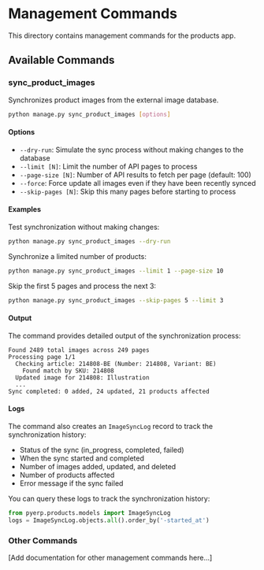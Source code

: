 # Management Commands

This directory contains management commands for the products app.

## Available Commands

### sync_product_images

Synchronizes product images from the external image database.

```bash
python manage.py sync_product_images [options]
```

#### Options

- `--dry-run`: Simulate the sync process without making changes to the database
- `--limit [N]`: Limit the number of API pages to process
- `--page-size [N]`: Number of API results to fetch per page (default: 100)
- `--force`: Force update all images even if they have been recently synced
- `--skip-pages [N]`: Skip this many pages before starting to process

#### Examples

Test synchronization without making changes:
```bash
python manage.py sync_product_images --dry-run
```

Synchronize a limited number of products:
```bash
python manage.py sync_product_images --limit 1 --page-size 10
```

Skip the first 5 pages and process the next 3:
```bash
python manage.py sync_product_images --skip-pages 5 --limit 3
```

#### Output

The command provides detailed output of the synchronization process:

```
Found 2489 total images across 249 pages
Processing page 1/1
  Checking article: 214808-BE (Number: 214808, Variant: BE)
    Found match by SKU: 214808
  Updated image for 214808: Illustration
  ...
Sync completed: 0 added, 24 updated, 21 products affected
```

#### Logs

The command also creates an `ImageSyncLog` record to track the synchronization history:

- Status of the sync (in_progress, completed, failed)
- When the sync started and completed
- Number of images added, updated, and deleted
- Number of products affected
- Error message if the sync failed

You can query these logs to track the synchronization history:

```python
from pyerp.products.models import ImageSyncLog
logs = ImageSyncLog.objects.all().order_by('-started_at')
```

### Other Commands

[Add documentation for other management commands here...] 